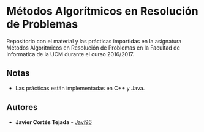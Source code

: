 # Métodos Algorítmicos en Resolución de Problemas
Repositorio con el material y las prácticas impartidas en la asignatura Métodos Algorítmicos en Resolución de Problemas en la Facultad de Informatica de la UCM durante el curso 2016/2017.

## Notas
+ Las prácticas están implementadas en C++ y Java.

## Autores
* **Javier Cortés Tejada** - [Javi96](https://github.com/Javi96)
